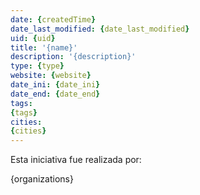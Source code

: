 ```yaml
---
date: {createdTime}
date_last_modified: {date_last_modified}
uid: {uid}
title: '{name}'
description: '{description}'
type: {type}
website: {website}
date_ini: {date_ini}
date_end: {date_end}
tags:
{tags}
cities: 
{cities}
---
```


Esta iniciativa fue realizada por:

{organizations}

